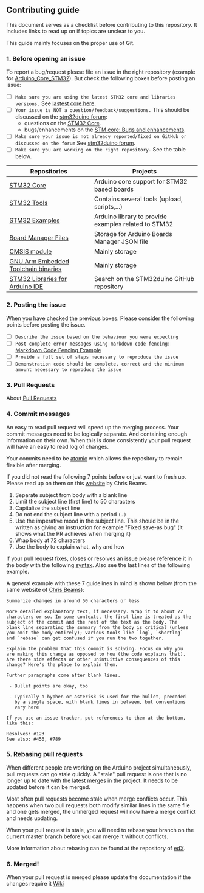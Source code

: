 ## Contributing guide
This document serves as a checklist before contributing to this repository.
It includes links to read up on if topics are unclear to you.

This guide mainly focuses on the proper use of Git.

### 1. Before opening an issue
To report a bug/request please file an issue in the right repository
(example for [Arduino_Core_STM32](https://github.com/stm32duino/Arduino_Core_STM32/issues/new/choose)).
But check the following boxes before posting an issue:

- [ ] `Make sure you are using the latest STM32 core and libraries versions.` See [lastest core here](https://github.com/stm32duino/Arduino_Core_STM32/releases/latest).
- [ ] `Your issue is NOT a question/feedback/suggestions.` This should be discussed on the [stm32duino forum](http://stm32duino.com):
  * questions on the [STM32 Core](http://stm32duino.com/viewforum.php?f=48).
  * bugs/enhancements on the [STM core: Bugs and enhancements](http://stm32duino.com/viewforum.php?f=49).
- [ ] `Make sure your issue is not already reported/fixed on GitHub or discussed on the forum` See [stm32duino forum](http://stm32duino.com).
- [ ] `Make sure you are working on the right repository.` See the table below.

| Repositories | Projects |
|---|---|
|[STM32 Core](https://github.com/stm32duino/Arduino_Core_STM32) | Arduino core support for STM32 based boards |
|[STM32 Tools](https://github.com/stm32duino/Arduino_Tools) | Contains several tools (upload, scripts,...) |
|[STM32 Examples](https://github.com/stm32duino/STM32Examples) | Arduino library to provide examples related to STM32 |
|[Board Manager Files](https://github.com/stm32duino/BoardManagerFiles) | Storage for Arduino Boards Manager JSON file |
|[CMSIS module](https://github.com/stm32duino/ArduinoModule-CMSIS) | Mainly storage |
|[GNU Arm Embedded Toolchain binaries](https://github.com/stm32duino/arm-none-eabi-gcc) | Mainly storage |
|[STM32 Libraries for Arduino IDE](https://github.com/stm32duino) | Search on the STM32duino GitHub repository |

### 2. Posting the issue
When you have checked the previous boxes. Please consider the following points before posting the issue.

- [ ] `Describe the issue based on the behaviour you were expecting`
- [ ] `Post complete error messages using markdown code fencing:` [Markdown Code Fencing Example](https://guides.github.com/features/mastering-markdown/#examples)
- [ ] `Provide a full set of steps necessary to reproduce the issue`
- [ ] `Demonstration code should be complete, correct and the minimum amount necessary to reproduce the issue`

### 3. Pull Requests
About [Pull Requests](https://help.github.com/articles/about-pull-requests/)

### 4. Commit messages
An easy to read pull request will speed up the merging process. Your commit messages need to be logically separate.
And containing enough information on their own. When this is done consistently your pull request will have an easy
to read log of changes.

Your commits need to be [atomic](https://www.freshconsulting.com/atomic-commits/) which allows the repository to remain
flexible after merging.

If you did not read the following 7 points before or just want to fresh up. Please read up on them on this [website](https://chris.beams.io/posts/git-commit) by Chris Beams.

1. Separate subject from body with a blank line
2. Limit the subject line (first line) to 50 characters
3. Capitalize the subject line
4. Do not end the subject line with a period `(.)`
5. Use the imperative mood in the subject line.
This should be in the written as giving an instruction for example "Fixed save-as bug" (it shows what the PR achieves when merging it)
6. Wrap body at 72 characters
7. Use the body to explain what, why and how

If your pull request fixes, closes or resolves an issue please reference it in the body with the following [syntax](https://help.github.com/articles/closing-issues-via-commit-messages/). Also see the last lines of the following example.

A general example with these 7 guidelines in mind is shown below (from the same website of [Chris Beams](https://chris.beams.io/posts/git-commit)):
```
Summarize changes in around 50 characters or less

More detailed explanatory text, if necessary. Wrap it to about 72
characters or so. In some contexts, the first line is treated as the
subject of the commit and the rest of the text as the body. The
blank line separating the summary from the body is critical (unless
you omit the body entirely); various tools like `log`, `shortlog`
and `rebase` can get confused if you run the two together.

Explain the problem that this commit is solving. Focus on why you
are making this change as opposed to how (the code explains that).
Are there side effects or other unintuitive consequences of this
change? Here's the place to explain them.

Further paragraphs come after blank lines.

 - Bullet points are okay, too

 - Typically a hyphen or asterisk is used for the bullet, preceded
   by a single space, with blank lines in between, but conventions
   vary here

If you use an issue tracker, put references to them at the bottom,
like this:

Resolves: #123
See also: #456, #789
```

### 5. Rebasing pull requests
When different people are working on the Arduino project simultaneously, pull requests can go stale quickly. A "stale" pull request is one that is no longer up to date with the latest merges in the project. It needs to be updated before it can be merged.

Most often pull requests become stale when merge conflicts occur. This happens when two pull requests both modify similar lines in the same file and one gets merged, the unmerged request will now have a merge conflict and needs updating.

When your pull request is stale, you will need to rebase your branch on the current master branch before you can merge it without conflicts.

More information about rebasing can be found at the repository of [edX](https://github.com/edx/edx-platform/wiki/How-to-Rebase-a-Pull-Request).

### 6. Merged!
When your pull request is merged please update the documentation if the changes require it
[Wiki](https://github.com/stm32duino/wiki/wiki)
